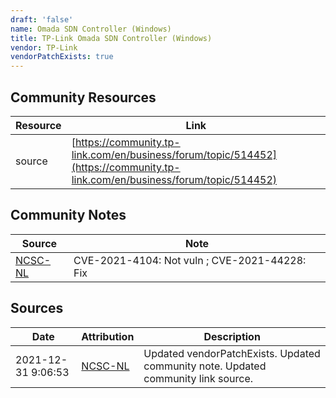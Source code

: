 ```yaml
---
draft: 'false'
name: Omada SDN Controller (Windows)
title: TP-Link Omada SDN Controller (Windows)
vendor: TP-Link
vendorPatchExists: true
---
```



## Community Resources
| Resource | Link |
| --- | --- |
| source | [https://community.tp-link.com/en/business/forum/topic/514452](https://community.tp-link.com/en/business/forum/topic/514452) |

## Community Notes
| Source | Note |
| --- | --- |
| [NCSC-NL](https://github.com/NCSC-NL/log4shell/blob/main/software/README.md) | CVE-2021-4104: Not vuln ; CVE-2021-44228: Fix </ul> |

## Sources
| Date | Attribution | Description |
| --- | --- | --- |
| 2021-12-31 9:06:53 | [NCSC-NL](https://github.com/NCSC-NL/log4shell/blob/main/software/README.md) | Updated vendorPatchExists. Updated community note. Updated community link source.  |
